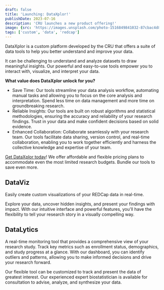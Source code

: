 ```yaml
---
draft: false
title: 'Launching: DataXplor!'
publishDate: 2023-07-16
description: 'CRU launches a new product offering!'
image: {src: 'https://images.unsplash.com/photo-1516849841032-87cbac4d88f7?q=80&w=500&auto=format&fit=crop&ixid=M3wxMjA3fDB8MHxwaG90by1wYWdlfHx8fGVufDB8fHx8fA==', alt: 'dx-launch-image'}
tags: ['custom', 'data', 'redcap']
---
```


DataXplor is a custom platform developed by the CRU that offers a suite of data tools to help you better understand and improve your data.

It can be challenging to understand and analyze datasets to draw meaningful insights. Our powerful and easy-to-use tools empower you to interact with, visualize, and interpret your data.

__What value does DataXplor unlock for you?__
- Save Time: Our tools streamline your data analysis workflow, automating manual tasks and allowing you to focus on the core analysis and interpretation. Spend less time on data management and more time on groundbreaking research.
- Reliable Insights: Our tools are built on robust algorithms and statistical methodologies, ensuring the accuracy and reliability of your research findings. Trust in your data and make confident decisions based on solid evidence.
- Enhanced Collaboration: Collaborate seamlessly with your research team. Our tools facilitate data sharing, version control, and real-time collaboration, enabling you to work together efficiently and harness the collective knowledge and expertise of your team.

[Get DataXplor today](https://redcap.cru.ucalgary.ca/surveys/?s=7L49EPE94D)! We offer affordable and flexible pricing plans to accommodate even the most limited research budgets. Bundle our tools to save even more.

<div class="pt-12"></div>

## DataViz
Easily create custom visualizations of your REDCap data in real-time.

Explore your data, uncover hidden insights, and present your findings with impact. With our intuitive interface and powerful features, you'll have the flexibility to tell your research story in a visually compelling way.

## DataLytics
A real-time monitoring tool that provides a comprehensive view of your research study. Track key metrics such as enrollment status, demographics, and study progress at a glance. With our dashboard, you can identify outliers and patterns, allowing you to make informed decisions and drive your research forward.

Our flexible tool can be customized to track and present the data of greatest interest. Our experienced expert biostatistician is available for consultation to advise, analyze, and synthesize your data.